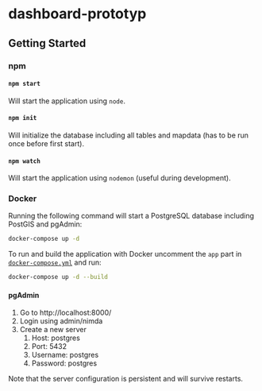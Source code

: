 # dashboard-prototyp

## Getting Started

### npm

#### `npm start`

Will start the application using `node`.

#### `npm init`

Will initialize the database including all tables and mapdata (has to be run once before first start).

#### `npm watch`

Will start the application using `nodemon` (useful during development).

### Docker

Running the following command will start a PostgreSQL database including PostGIS and pgAdmin:

```sh
docker-compose up -d
```

To run and build the application with Docker uncomment the `app` part in [`docker-compose.yml`](docker-compose.yml) and run:

```sh
docker-compose up -d --build
```

#### pgAdmin

1. Go to http://localhost:8000/
2. Login using admin/nimda
3. Create a new server
    1. Host: postgres
    2. Port: 5432
    3. Username: postgres
    4. Password: postgres

Note that the server configuration is persistent and will survive restarts.

